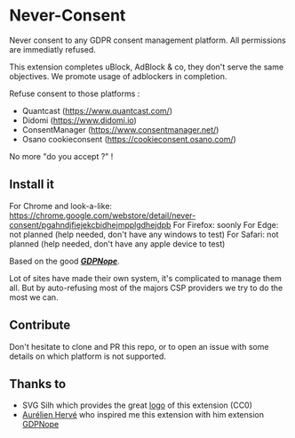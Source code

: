 # Never-Consent
Never consent to any GDPR consent management platform. All permissions are immediatly refused.

This extension completes uBlock, AdBlock & co, they don't serve the same objectives. We promote usage of adblockers in completion.

Refuse consent to those platforms :
- Quantcast (https://www.quantcast.com/)
- Didomi (https://www.didomi.io)
- ConsentManager (https://www.consentmanager.net/)
- Osano cookieconsent (https://cookieconsent.osano.com/)

No more "do you accept ?" !

## Install it

For Chrome and look-a-like: https://chrome.google.com/webstore/detail/never-consent/pgahndjfiejekcbidhejmpplgdhejdpb
For Firefox: soonly
For Edge: not planned (help needed, don't have any windows to test)
For Safari: not planned (help needed, don't have any apple device to test)

Based on the good ***[GDPNope](https://chrome.google.com/webstore/detail/gdpnope/kaobbaeanleebomkmkleekoeefldjcpi?hl=es)***.

Lot of sites have made their own system, it's complicated to manage them all. But by auto-refusing most of the majors CSP providers we try to do the most we can. 

## Contribute

Don't hesitate to clone and PR this repo, or to open an issue with some details on which platform is not supported.

## Thanks to

- SVG Silh which provides the great [logo](https://svgsilh.com/image/1299163.html) of this extension (CC0)
- [Aurélien Hervé](https://aurelien-herve.com/) who inspired me this extension with him extension [GDPNope](https://chrome.google.com/webstore/detail/gdpnope/kaobbaeanleebomkmkleekoeefldjcpi?hl=es)
